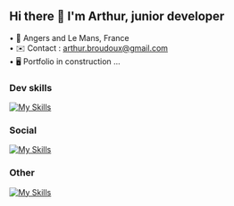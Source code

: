 ## Hi there 👋 I'm Arthur, junior developer

• 📍 Angers and Le Mans, France
<br>
• ✉️  Contact : arthur.broudoux@gmail.com
<br>
• 🖥️  Portfolio in construction ...

### Dev skills

[![My Skills](https://skillicons.dev/icons?i=html,css,js,php,sass,vue,mysql,vscode&perline=4)](https://skillicons.dev)

### Social

[![My Skills](https://skillicons.dev/icons?i=discord,linkedin,github,twitter)](https://skillicons.dev)

### Other

[![My Skills](https://skillicons.dev/icons?i=figma,ps,ai,id)](https://skillicons.dev)


<!--
**abroudoux/abroudoux** is a ✨ _special_ ✨ repository because its `README.md` (this file) appears on your GitHub profile.

Here are some ideas to get you started:

- 🔭 I’m currently working on ...
- 🌱 I’m currently learning ...
- 👯 I’m looking to collaborate on ...
- 🤔 I’m looking for help with ...
- 💬 Ask me about ...
- 📫 How to reach me: ...
- 😄 Pronouns: ...
- ⚡ Fun fact: ...
-->
